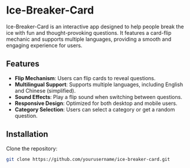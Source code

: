 # Ice-Breaker-Card

Ice-Breaker-Card is an interactive app designed to help people break the ice with fun and thought-provoking questions. It features a card-flip mechanic and supports multiple languages, providing a smooth and engaging experience for users.

## Features

- **Flip Mechanism**: Users can flip cards to reveal questions.
- **Multilingual Support**: Supports multiple languages, including English and Chinese (simplified).
- **Sound Effects**: Play a flip sound when switching between questions.
- **Responsive Design**: Optimized for both desktop and mobile users.
- **Category Selection**: Users can select a category or get a random question.

## Installation

Clone the repository:

```bash
git clone https://github.com/yourusername/ice-breaker-card.git
